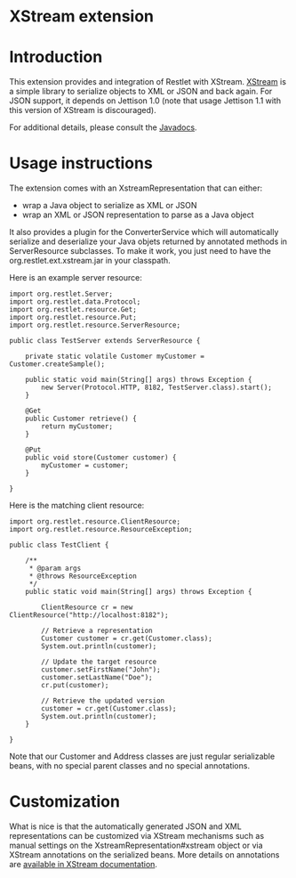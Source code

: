 XStream extension
=================

Introduction
============

This extension provides and integration of Restlet with XStream.
[XStream](http://xstream.codehaus.org/index.html) is
a simple library to serialize objects to XML or JSON and back again. For
JSON support, it depends on Jettison 1.0 (note that usage Jettison 1.1
with this version of XStream is discouraged).

For additional details, please consult the
[Javadocs](javadocs://jse/ext/org/restlet/ext/xstream/package-summary.html).

Usage instructions
==================

The extension comes with an XstreamRepresentation that can either:

-   wrap a Java object to serialize as XML or JSON
-   wrap an XML or JSON representation to parse as a Java object

It also provides a plugin for the ConverterService which will
automatically serialize and deserialize your Java objets returned by
annotated methods in ServerResource subclasses. To make it work, you just need to have the org.restlet.ext.xstream.jar in your classpath.

Here is an example server resource:

    import org.restlet.Server;
    import org.restlet.data.Protocol;
    import org.restlet.resource.Get;
    import org.restlet.resource.Put;
    import org.restlet.resource.ServerResource;

    public class TestServer extends ServerResource {

        private static volatile Customer myCustomer = Customer.createSample();

        public static void main(String[] args) throws Exception {
            new Server(Protocol.HTTP, 8182, TestServer.class).start();
        }

        @Get
        public Customer retrieve() {
            return myCustomer;
        }

        @Put
        public void store(Customer customer) {
            myCustomer = customer;
        }

    }

Here is the matching client resource:

    import org.restlet.resource.ClientResource;
    import org.restlet.resource.ResourceException;

    public class TestClient {

        /**
         * @param args
         * @throws ResourceException
         */
        public static void main(String[] args) throws Exception {

            ClientResource cr = new ClientResource("http://localhost:8182");

            // Retrieve a representation
            Customer customer = cr.get(Customer.class);
            System.out.println(customer);

            // Update the target resource
            customer.setFirstName("John");
            customer.setLastName("Doe");
            cr.put(customer);

            // Retrieve the updated version
            customer = cr.get(Customer.class);
            System.out.println(customer);
        }

    }

Note that our Customer and Address classes are just regular serializable
beans, with no special parent classes and no special annotations.

Customization
=============

What is nice is that the automatically generated JSON and XML
representations can be customized via XStream mechanisms such as manual
settings on the XstreamRepresentation\#xstream object or via XStream
annotations on the serialized beans. More details on annotations are
[available in XStream
documentation](http://xstream.codehaus.org/annotations-tutorial.html).

